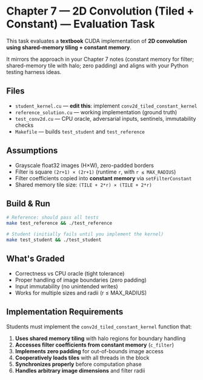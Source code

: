 # Chapter 7 — 2D Convolution (Tiled + Constant) — Evaluation Task

This task evaluates a **textbook** CUDA implementation of **2D convolution using shared-memory tiling + constant memory**.

It mirrors the approach in your Chapter 7 notes (constant memory for filter; shared-memory tile with halo; zero padding) and aligns with your Python testing harness ideas.

## Files

- `student_kernel.cu` — **edit this**: implement `conv2d_tiled_constant_kernel`
- `reference_solution.cu` — working implementation (ground truth)
- `test_conv2d.cu` — CPU oracle, adversarial inputs, sentinels, immutability checks
- `Makefile` — builds `test_student` and `test_reference`

## Assumptions

- Grayscale float32 images (H×W), zero-padded borders
- Filter is square `(2r+1) × (2r+1)` (runtime `r`, with `r ≤ MAX_RADIUS`)
- Filter coefficients copied into **constant memory** via `setFilterConstant`
- Shared memory tile size: `(TILE + 2*r) × (TILE + 2*r)`

## Build & Run

```bash
# Reference: should pass all tests
make test_reference && ./test_reference

# Student (initially fails until you implement the kernel)
make test_student && ./test_student
```

## What's Graded

* Correctness vs CPU oracle (tight tolerance)
* Proper handling of image boundaries (zero padding)
* Input immutability (no unintended writes)
* Works for multiple sizes and radii (r ≤ MAX_RADIUS)

## Implementation Requirements

Students must implement the `conv2d_tiled_constant_kernel` function that:

1. **Uses shared memory tiling** with halo regions for boundary handling
2. **Accesses filter coefficients from constant memory** (`c_filter`)
3. **Implements zero padding** for out-of-bounds image access
4. **Cooperatively loads tiles** with all threads in the block
5. **Synchronizes properly** before computation phase
6. **Handles arbitrary image dimensions** and filter radii